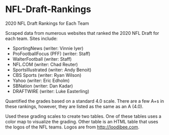 # NFL-Draft-Rankings
2020 NFL Draft Rankings for Each Team

Scraped data from numerous websites that ranked the 2020 NFL Draft for each team. 
Sites include: 

  - SportingNews (writer: Vinnie Iyer)
  - ProFootballFocus (PFF) (writer: Staff)
  - WalterFootball (writer: Staff)
  - NFL.COM (writer: Chad Reuter)
  - SportsIllustrated (writer: Andy Benoit)
  - CBS Sports (writer: Ryan Wilson)
  - Yahoo (writer: Eric Edholm)
  - SBNation (writer: Dan Kadar)
  - DRAFTWIRE (writer: Luke Easterling)

Quantified the grades based on a standard 4.0 scale. There are a few A+s in these rankings, however, they are listed as the same as an A (4.0).

Used these grading scales to create two tables. One of these tables uses a color map to visualize the grading.
Other table is an HTML table that uses the logos of the NFL teams. Logos are from http://loodibee.com.
